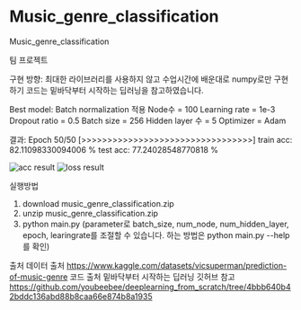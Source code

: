 # Music_genre_classification
Music_genre_classification

팀 프로젝트

구현 방향: 최대한 라이브러리를 사용하지 않고 수업시간에 배운대로 numpy로만 구현하기
코드는 밑바닥부터 시작하는 딥러닝을 참고하였습니다.

Best model:
Batch normalization 적용
Node수 = 100
Learning rate = 1e-3 
Dropout ratio = 0.5
Batch size = 256
Hidden layer 수 = 5 
Optimizer = Adam

결과:
Epoch 50/50
[>>>>>>>>>>>>>>>>>>>>>>>>>>>>>>>>>]
train acc: 82.11098330094006 %
test acc:  77.24028548770818 %

![acc result](https://user-images.githubusercontent.com/101859033/207553124-2fd8f671-6b1e-4759-928a-329b58f7e0f2.png)
![loss result](https://user-images.githubusercontent.com/101859033/207553130-4b51a279-4b1a-4ca5-a357-1e639a075e63.png)



실행방법
1. download music_genre_classification.zip
2. unzip music_genre_classification.zip
3. python main.py
(parameter로 batch_size, num_node, num_hidden_layer, epoch, learingrate를 조절할 수 있습니다.
하는 방법은 python main.py --help를 확인)

출처
데이터 출처
https://www.kaggle.com/datasets/vicsuperman/prediction-of-music-genre
코드 출처 밑바닥부터 시작하는 딥러닝 깃허브 참고
https://github.com/youbeebee/deeplearning_from_scratch/tree/4bbb640b42bddc136abd88b8caa66e874b8a1935
